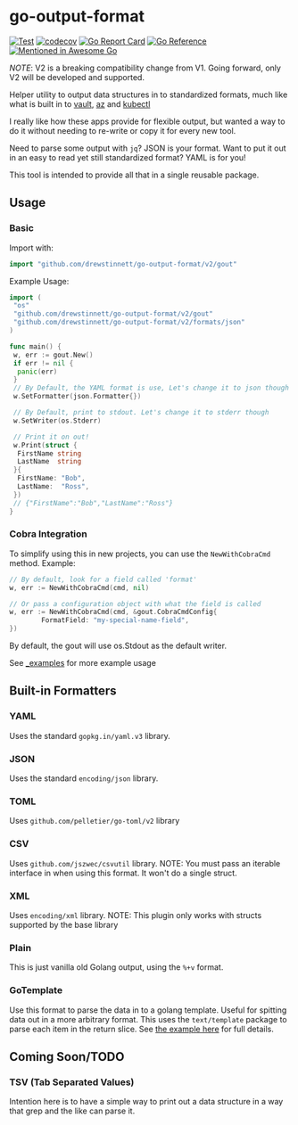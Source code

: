# go-output-format

[![Test](https://github.com/drewstinnett/go-output-format/actions/workflows/test.yml/badge.svg?branch=main)](https://github.com/drewstinnett/go-output-format/actions/workflows/test.yml)
[![codecov](https://codecov.io/gh/drewstinnett/go-output-format/branch/main/graph/badge.svg?token=KBITDOWZLQ)](https://codecov.io/gh/drewstinnett/go-output-format)
[![Go Report Card](https://goreportcard.com/badge/github.com/drewstinnett/go-output-format)](https://goreportcard.com/report/github.com/drewstinnett/go-output-format)
[![Go Reference](https://pkg.go.dev/badge/github.com/drewstinnett/go-output-format.svg)](https://pkg.go.dev/github.com/drewstinnett/go-output-format)
[![Mentioned in Awesome Go](https://awesome.re/mentioned-badge.svg)](https://github.com/avelino/awesome-go)

*NOTE*: V2 is a breaking compatibility change from V1. Going forward, only V2 will
be developed and supported.

Helper utility to output data structures in to standardized formats, much like
what is built in to [vault](https://www.vaultproject.io/),
[az](https://docs.microsoft.com/en-us/cli/azure/install-azure-cli) and
[kubectl](https://kubernetes.io/docs/tasks/tools/)

I really like how these apps provide for flexible output, but wanted a way to
do it without needing to re-write or copy it for every new tool.

Need to parse some output with `jq`?  JSON is your format. Want to put
it out in an easy to read yet still standardized format?  YAML is for you!

This tool is intended to provide all that in a single reusable package.

## Usage

### Basic

Import with:

```go
import "github.com/drewstinnett/go-output-format/v2/gout"
```

Example Usage:

```go
import (
 "os"
 "github.com/drewstinnett/go-output-format/v2/gout"
 "github.com/drewstinnett/go-output-format/v2/formats/json"
)

func main() {
 w, err := gout.New()
 if err != nil {
  panic(err)
 }
 // By Default, the YAML format is use, Let's change it to json though
 w.SetFormatter(json.Formatter{})

 // By Default, print to stdout. Let's change it to stderr though
 w.SetWriter(os.Stderr)

 // Print it on out!
 w.Print(struct {
  FirstName string
  LastName  string
 }{
  FirstName: "Bob",
  LastName:  "Ross",
 })
 // {"FirstName":"Bob","LastName":"Ross"}
}
```

### Cobra Integration

To simplify using this in new projects, you can use the `NewWithCobraCmd`
method. Example:

```go
// By default, look for a field called 'format'
w, err := NewWithCobraCmd(cmd, nil)
```

```go
// Or pass a configuration object with what the field is called
w, err := NewWithCobraCmd(cmd, &gout.CobraCmdConfig{
        FormatField: "my-special-name-field",
})
```

By default, the gout will use os.Stdout as the default writer.

See [_examples](_examples/) for more example usage

## Built-in Formatters

### YAML

Uses the standard `gopkg.in/yaml.v3` library.

### JSON

Uses the standard `encoding/json` library.

### TOML

Uses `github.com/pelletier/go-toml/v2` library

### CSV

Uses `github.com/jszwec/csvutil` library. NOTE: You must pass an iterable
interface in when using this format. It won't do a single struct.

### XML

Uses `encoding/xml` library. NOTE: This plugin only works with structs supported
by the base library

### Plain

This is just vanilla old Golang output, using the `%+v` format.

### GoTemplate

Use this format to parse the data in to a golang template. Useful for spitting
data out in a more arbitrary format. This uses the `text/template` package to
parse each item in the return slice. See [the example
here](examples/templated-output/main.go) for full details.

## Coming Soon/TODO

### TSV (Tab Separated Values)

Intention here is to have a simple way to print out a data structure in a way
that grep and the like can parse it.
